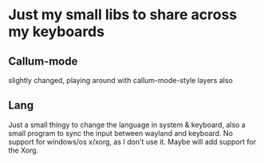 # Just my small libs to share across my keyboards
## Callum-mode
slightly changed, playing around with callum-mode-style layers also
## Lang
Just a small thingy to change the language in system & keyboard, also a small program to sync the input between wayland and keyboard. No support for windows/os x/xorg, as I don't use it. Maybe will add support for the Xorg.
